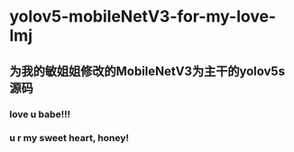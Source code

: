 # yolov5-mobileNetV3-for-my-love-lmj

## 为我的敏姐姐修改的MobileNetV3为主干的yolov5s源码

### love u babe!!!
### u r my sweet heart, honey!

